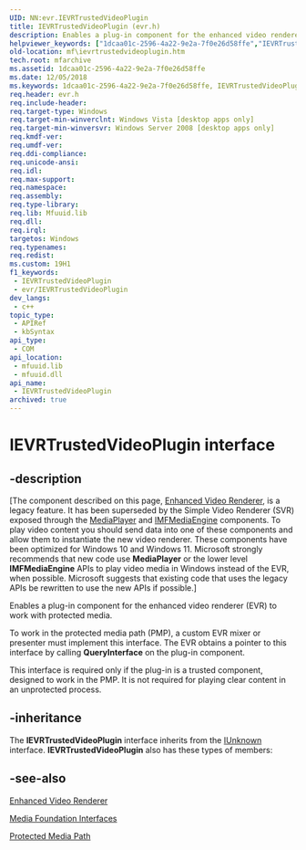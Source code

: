 ```yaml
---
UID: NN:evr.IEVRTrustedVideoPlugin
title: IEVRTrustedVideoPlugin (evr.h)
description: Enables a plug-in component for the enhanced video renderer (EVR) to work with protected media.
helpviewer_keywords: ["1dcaa01c-2596-4a22-9e2a-7f0e26d58ffe","IEVRTrustedVideoPlugin","IEVRTrustedVideoPlugin interface [Media Foundation]","IEVRTrustedVideoPlugin interface [Media Foundation]","described","evr/IEVRTrustedVideoPlugin","mf.ievrtrustedvideoplugin"]
old-location: mf\ievrtrustedvideoplugin.htm
tech.root: mfarchive
ms.assetid: 1dcaa01c-2596-4a22-9e2a-7f0e26d58ffe
ms.date: 12/05/2018
ms.keywords: 1dcaa01c-2596-4a22-9e2a-7f0e26d58ffe, IEVRTrustedVideoPlugin, IEVRTrustedVideoPlugin interface [Media Foundation], IEVRTrustedVideoPlugin interface [Media Foundation],described, evr/IEVRTrustedVideoPlugin, mf.ievrtrustedvideoplugin
req.header: evr.h
req.include-header: 
req.target-type: Windows
req.target-min-winverclnt: Windows Vista [desktop apps only]
req.target-min-winversvr: Windows Server 2008 [desktop apps only]
req.kmdf-ver: 
req.umdf-ver: 
req.ddi-compliance: 
req.unicode-ansi: 
req.idl: 
req.max-support: 
req.namespace: 
req.assembly: 
req.type-library: 
req.lib: Mfuuid.lib
req.dll: 
req.irql: 
targetos: Windows
req.typenames: 
req.redist: 
ms.custom: 19H1
f1_keywords:
 - IEVRTrustedVideoPlugin
 - evr/IEVRTrustedVideoPlugin
dev_langs:
 - c++
topic_type:
 - APIRef
 - kbSyntax
api_type:
 - COM
api_location:
 - mfuuid.lib
 - mfuuid.dll
api_name:
 - IEVRTrustedVideoPlugin
archived: true
---
```


# IEVRTrustedVideoPlugin interface


## -description

[The component described on this page, [Enhanced Video Renderer](/windows/win32/medfound/enhanced-video-renderer), is a legacy feature. It has been superseded by the Simple Video Renderer (SVR) exposed through the [MediaPlayer](/uwp/api/windows.media.playback.mediaplayer) and [IMFMediaEngine](/windows/win32/api/mfmediaengine/nn-mfmediaengine-imfmediaengine) components. To play video content you should send data into one of these components and allow them to instantiate the new video renderer.  These components have been optimized for Windows 10 and Windows 11. Microsoft strongly recommends that new code use **MediaPlayer** or the lower level **IMFMediaEngine** APIs to play video media in Windows instead of the EVR, when possible. Microsoft suggests that existing code that uses the legacy APIs be rewritten to use the new APIs if possible.]

Enables a plug-in component for the enhanced video renderer (EVR) to work with protected media.

To work in the protected media path (PMP), a custom EVR mixer or presenter must implement this interface. The EVR obtains a pointer to this interface by calling <b>QueryInterface</b> on the plug-in component.

This interface is required only if the plug-in is a trusted component, designed to work in the PMP. It is not required for playing clear content in an unprotected process.

## -inheritance

The <b>IEVRTrustedVideoPlugin</b> interface inherits from the <a href="/windows/desktop/api/unknwn/nn-unknwn-iunknown">IUnknown</a> interface. <b>IEVRTrustedVideoPlugin</b> also has these types of members:

## -see-also

<a href="/windows/desktop/medfound/enhanced-video-renderer">Enhanced Video Renderer</a>



<a href="/windows/desktop/medfound/media-foundation-interfaces">Media Foundation Interfaces</a>



<a href="/windows/desktop/medfound/protected-media-path">Protected Media Path</a>
